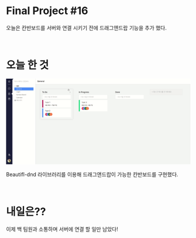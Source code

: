 # Final Project #16

오늘은 칸반보드를 서버와 연결 시키기 전에 드래그앤드랍 기능을 추가 했다.

<br />
 
# 오늘 한 것

![](image/Final_16_1.gif)

Beautifl-dnd 라이브러리를 이용해 드래그앤드랍이 가능한 칸반보드를 구현했다.

<br />
 
# 내일은??

이제 백 팀원과 소통하며 서버에 연결 할 일만 남았다!

